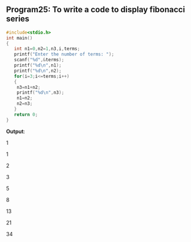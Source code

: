 ## Program25: To write a code to display fibonacci series
```C
#include<stdio.h>
int main()
{
   int n1=0,n2=1,n3,i,terms;
   printf("Enter the number of terms: ");
   scanf("%d",&terms);
   printf("%d\n",n1);
   printf("%d\n",n2);
   for(i=3;i<=terms;i++)
   {
   	n3=n1+n2;
   	printf("%d\n",n3);
   	n1=n2;
   	n2=n3;
   }
   return 0;
}
```
**Output**:

1

1

2

3

5

8

13

21

34
